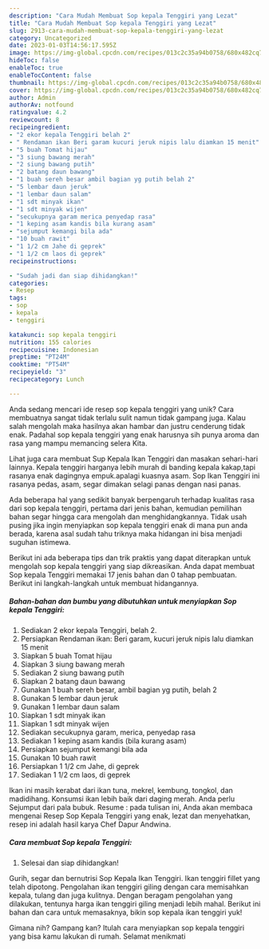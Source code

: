 ```yaml
---
description: "Cara Mudah Membuat Sop kepala Tenggiri yang Lezat"
title: "Cara Mudah Membuat Sop kepala Tenggiri yang Lezat"
slug: 2913-cara-mudah-membuat-sop-kepala-tenggiri-yang-lezat
category: Uncategorized
date: 2023-01-03T14:56:17.595Z
image: https://img-global.cpcdn.com/recipes/013c2c35a94b0758/680x482cq70/sop-kepala-tenggiri-foto-resep-utama.jpg
hideToc: false
enableToc: true
enableTocContent: false
thumbnail: https://img-global.cpcdn.com/recipes/013c2c35a94b0758/680x482cq70/sop-kepala-tenggiri-foto-resep-utama.jpg
cover: https://img-global.cpcdn.com/recipes/013c2c35a94b0758/680x482cq70/sop-kepala-tenggiri-foto-resep-utama.jpg
author: Admin
authorAv: notfound
ratingvalue: 4.2
reviewcount: 8
recipeingredient:
- "2 ekor kepala Tenggiri belah 2"
- " Rendaman ikan Beri garam kucuri jeruk nipis lalu diamkan 15 menit"
- "5 buah Tomat hijau"
- "3 siung bawang merah"
- "2 siung bawang putih"
- "2 batang daun bawang"
- "1 buah sereh besar ambil bagian yg putih belah 2"
- "5 lembar daun jeruk"
- "1 lembar daun salam"
- "1 sdt minyak ikan"
- "1 sdt minyak wijen"
- "secukupnya garam merica penyedap rasa"
- "1 keping asam kandis bila kurang asam"
- "sejumput kemangi bila ada"
- "10 buah rawit"
- "1 1/2 cm Jahe di geprek"
- "1 1/2 cm laos di geprek"
recipeinstructions:

- "Sudah jadi dan siap dihidangkan!"
categories:
- Resep
tags:
- sop
- kepala
- tenggiri

katakunci: sop kepala tenggiri 
nutrition: 155 calories
recipecuisine: Indonesian
preptime: "PT24M"
cooktime: "PT54M"
recipeyield: "3"
recipecategory: Lunch

---
```





Anda sedang mencari ide resep sop kepala tenggiri yang unik? Cara membuatnya sangat tidak terlalu sulit namun tidak gampang juga. Kalau salah mengolah maka hasilnya akan hambar dan justru cenderung tidak enak. Padahal sop kepala tenggiri yang enak harusnya sih punya aroma dan rasa yang mampu memancing selera Kita.





Lihat juga cara membuat Sup Kepala Ikan Tenggiri dan masakan sehari-hari lainnya. Kepala tenggiri harganya lebih murah di banding kepala kakap,tapi rasanya enak dagingnya empuk.apalagi kuasnya asam. Sop Ikan Tenggiri ini rasanya pedas, asam, segar dimakan selagi panas dengan nasi panas.

Ada beberapa hal yang sedikit banyak berpengaruh terhadap kualitas rasa dari sop kepala tenggiri, pertama dari jenis bahan, kemudian pemilihan bahan segar hingga cara mengolah dan menghidangkannya. Tidak usah pusing jika ingin menyiapkan sop kepala tenggiri enak di mana pun anda berada, karena asal sudah tahu triknya maka hidangan ini bisa menjadi suguhan istimewa.






Berikut ini ada beberapa tips dan trik praktis yang dapat diterapkan untuk mengolah sop kepala tenggiri yang siap dikreasikan. Anda dapat membuat Sop kepala Tenggiri memakai 17 jenis bahan dan 0 tahap pembuatan. Berikut ini langkah-langkah untuk membuat hidangannya.

<!--inarticleads1-->

##### Bahan-bahan dan bumbu yang dibutuhkan untuk menyiapkan Sop kepala Tenggiri:

1. Sediakan 2 ekor kepala Tenggiri, belah 2.
1. Persiapkan  Rendaman ikan: Beri garam, kucuri jeruk nipis lalu diamkan 15 menit
1. Siapkan 5 buah Tomat hijau
1. Siapkan 3 siung bawang merah
1. Sediakan 2 siung bawang putih
1. Siapkan 2 batang daun bawang
1. Gunakan 1 buah sereh besar, ambil bagian yg putih, belah 2
1. Gunakan 5 lembar daun jeruk
1. Gunakan 1 lembar daun salam
1. Siapkan 1 sdt minyak ikan
1. Siapkan 1 sdt minyak wijen
1. Sediakan secukupnya garam, merica, penyedap rasa
1. Sediakan 1 keping asam kandis (bila kurang asam)
1. Persiapkan sejumput kemangi bila ada
1. Gunakan 10 buah rawit
1. Persiapkan 1 1/2 cm Jahe, di geprek
1. Sediakan 1 1/2 cm laos, di geprek


Ikan ini masih kerabat dari ikan tuna, mekrel, kembung, tongkol, dan madidihang. Konsumsi ikan lebih baik dari daging merah. Anda perlu Sejumput dari pala bubuk. Resume : pada tulisan ini, Anda akan membaca mengenai Resep Sop Kepala Tenggiri yang enak, lezat dan menyehatkan, resep ini adalah hasil karya Chef Dapur Andwina. 

<!--inarticleads2-->

##### Cara membuat Sop kepala Tenggiri:


1. Selesai dan siap dihidangkan!

Gurih, segar dan bernutrisi Sop Kepala Ikan Tenggiri. Ikan tenggiri fillet yang telah dipotong. Pengolahan ikan tenggiri giling dengan cara memisahkan kepala, tulang dan juga kulitnya. Dengan beragam pengolahan yang dilakukan, tentunya harga ikan tenggiri giling menjadi lebih mahal. Berikut ini bahan dan cara untuk memasaknya, bikin sop kepala ikan tenggiri yuk! 

Gimana nih? Gampang kan? Itulah cara menyiapkan sop kepala tenggiri yang bisa kamu lakukan di rumah. Selamat menikmati
